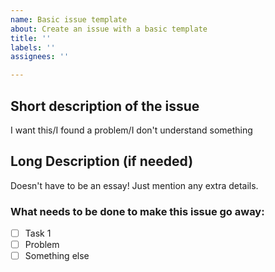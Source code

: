 ```yaml
---
name: Basic issue template
about: Create an issue with a basic template
title: ''
labels: ''
assignees: ''

---
```


## Short description of the issue

I want this/I found a problem/I don't understand something

## Long Description (if needed)

Doesn't have to be an essay! Just mention any extra details.

### What needs to be done to make this issue go away:
- [ ] Task 1
- [ ] Problem
- [ ] Something else
